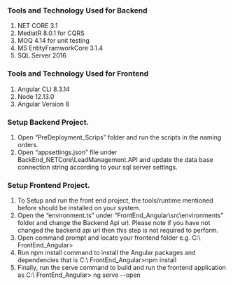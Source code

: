 ### Tools and Technology Used for Backend
1.  NET CORE 3.1
2.  MediatR 8.0.1 for CQRS
3.  MOQ 4.14 for unit testing
4.  MS EntityFramworkCore 3.1.4
5. SQL Server 2016 
### Tools and Technology Used for Frontend
1.  Angular CLI 8.3.14
2.  Node 12.13.0
3.  Angular Version 8
### Setup Backend Project.
1.	Open “PreDeployment_Scrips” folder and run the scripts  in the naming orders.
2.	Open  “appsettings.json” file under BackEnd_NETCore\LeadManagement.API and update the data base connection string according to your sql server settings.

### Setup Frontend Project.
1.	To Setup and run the front end project, the tools/runtime mentioned before should be installed on your system.
2.	Open the “environment.ts” under “FrontEnd_Angular\src\environments” folder and change the Backend Api url. Please note if you have       not changed the backend api url then this step is not required to perform. 
3.	Open command prompt and locate your frontend folder e.g. C:\ FrontEnd_Angular>
4.	Run npm install command to install the Angular packages and dependencies that is
    C:\ FrontEnd_Angular>npm install
5.	Finally, run the serve command to build and run the frontend application as 
    C:\ FrontEnd_Angular> ng serve --open







